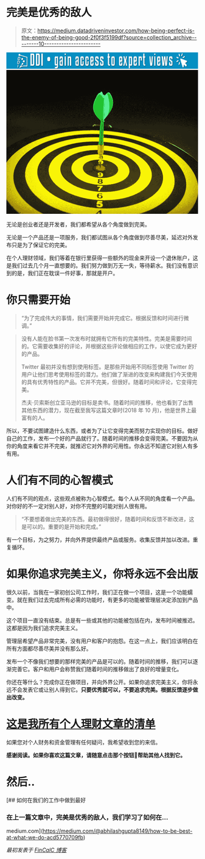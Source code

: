 # 完美是优秀的敌人

> 原文：<https://medium.datadriveninvestor.com/how-being-perfect-is-the-enemy-of-being-good-2f0f3f5199df?source=collection_archive---------10----------------------->

[![](img/a2338582ec62692f66bc30de99861344.png)](http://www.track.datadriveninvestor.com/1B9E)![](img/6808a9beabd824dda3c10b7d92ed3830.png)

无论是创业者还是开发者，我们都希望从各个角度做到完美。

无论是一个产品还是一项服务，我们都试图从各个角度做到尽善尽美，延迟对外发布只是为了保证它的完美。

在个人理财领域，我们等着在银行里获得一些额外的现金来开设一个退休账户，这是我们过去几个月一直想要的。我们努力做到万无一失，等待薪水。我们没有意识到的是，我们正在耽误一件好事，那就是开户。

# 你只需要开始

> “为了完成伟大的事情，我们需要开始并完成它。根据反馈和时间进行微调。”

> 没有人能在脸书第一次发布时就拥有它所有的完美特性。完美是需要时间的。它需要收集好的评论，并根据这些评论做相应的工作，以使它成为更好的产品。
> 
> Twitter 最初并没有想到使用标签。是那些开始用不同标签使用 Twitter 的用户让他们思考使用标签的潜力。他们做了渐进的改变来构建我们今天使用的具有优秀特性的产品。它并不完美，但很好。随着时间和评论，它变得完美。
> 
> 杰夫·贝索斯创立亚马逊的目标是卖书。随着时间的推移，他也看到了出售其他东西的潜力，现在截至我写这篇文章时(2018 年 10 月)，他是世界上最富有的人。

所以，不要试图建造什么东西，或者为了让它变得完美而努力实现你的目标。做好自己的工作，发布一个好的产品就行了。随着时间的推移会变得完美。不要因为从你的角度来看它并不完美，就推迟它对外界的可用性。你永远不知道它对别人有多有用。

# 人们有不同的心智模式

人们有不同的观点，这些观点被称为心智模式。每个人从不同的角度看一个产品。对你好的不一定对别人好，对你不完整的可能对别人很有用。

> “不要想着做出完美的东西。最初做得很好，随着时间和反馈不断改进，这是可以的。重要的是开始和完成。”

有一个目标，为之努力，并向外界提供最终产品或服务。收集反馈并加以改进。重复循环。

# 如果你追求完美主义，你将永远不会出版

很久以前，当我在一家初创公司工作时，我们正在做一个项目，这是一个功能蠕变。就在我们过去完成所有必需的功能时，有更多的功能被管理层决定添加到产品中。

这个项目一直没有结束。总是有一些或其他的功能被包括在内，发布时间被推迟。这都是因为我们追求完美主义。

管理层希望产品非常完美，没有用户和客户的抱怨。在这一点上，我们应该明白在所有方面都尽善尽美并没有那么好。

发布一个不像我们想要的那样完美的产品是可以的。随着时间的推移，我们可以逐渐完善它。客户和用户会称赞我们随着时间的推移做出了良好的增量变化。

你还在等什么？完成你正在做项目，并向外界公开。如果你追求完美主义，你将永远不会发表它或让别人得到它。**只要优秀就可以，不要追求完美。根据反馈逐步做出改变。**

# [这是我所有个人理财文章的清单](https://medium.com/@abhilashgupta8149/personal-finance-articles-index-30e48fcc6075)

如果您对个人财务和资金管理有任何疑问，我希望收到您的来信。

**感谢阅读。如果你喜欢这篇文章，请随意点击那个按钮👏帮助其他人找到它。**

# 然后..

[](https://medium.com/@abhilashgupta8149/how-to-be-best-at-what-we-do-acd5770709fb) [## 如何在我们的工作中做到最好

### 在上一篇文章中，完美是优秀的敌人，我们学习了如何在…

medium.com](https://medium.com/@abhilashgupta8149/how-to-be-best-at-what-we-do-acd5770709fb) 

*最初发表于* [*FinCalC 博客*](https://fincalc-blog.blogspot.com/2018/10/how-being-perfect-is-enemy-of-being-good-fincalc.html)